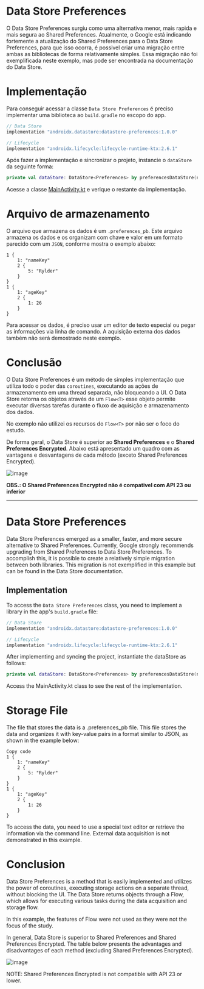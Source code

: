 # Data Store Preferences

O Data Store Preferences surgiu como uma alternativa menor, mais rapida e mais segura ao Shared Preferences.
Atualmente, o Google está indicando fortemente a atualização do Shared Preferences para o Data Store Preferences, para que isso ocorra, é possivel criar uma migração entre ambas as bibliotecas de forma relativamente simples. Essa migração não foi exemplificada neste exemplo, mas pode ser encontrada na documentação do Data Store.

# Implementação

Para conseguir acessar a classe `Data Store Preferences` é preciso implementar uma biblioteca ao `build.gradle` no escopo do app.

```gradle
// Data Store
implementation "androidx.datastore:datastore-preferences:1.0.0"

// Lifecycle
implementation "androidx.lifecycle:lifecycle-runtime-ktx:2.6.1"
```

Após fazer a implementação e sincronizar o projeto, instancie o `dataStore` da seguinte forma:

```kotlin
private val dataStore: DataStore<Preferences> by preferencesDataStore(name = "myDataStorePreferences")
```

Acesse a classe [MainActivity.kt](app/src/main/java/com/rylderoliveira/preferences/MainActivity.kt) e verique o restante da implementação.

# Arquivo de armazenamento

O arquivo que armazena os dados é um `.preferences_pb`. Este arquivo armazena os dados e os organizam com chave e valor em um formato parecido com um `JSON`, conforme mostra o exemplo abaixo:

```preferences_pb
1 {
    1: "nameKey"
    2 {
        5: "Rylder"
    }
}
1 {
    1: "ageKey"
    2 {
        1: 26
    }
}
```
Para acessar os dados, é preciso usar um editor de texto especial ou pegar as informações via linha de comando.
A aquisição externa dos dados também não será demostrado neste exemplo.

# Conclusão

O Data Store Preferences é um método de simples implementação que utiliza todo o poder das `coroutines`, executando as ações de armazenamento em uma thread separada, não bloqueando a UI. O Data Store retorna os objetos através de um `Flow<T>` esse objeto permite executar diversas tarefas durante o fluxo de aquisição e armazenamento dos dados.

No exemplo não utilizei os recursos do `Flow<T>` por não ser o foco do estudo.

De forma geral, o Data Store é superior ao **Shared Preferences** e o **Shared Preferences Encrypted**.
Abaixo está apresentado um quadro com as vantagens e desvantagens de cada método (exceto Shared Preferences Encrypted).

![image](https://github.com/rylderoliveira/Preferences/assets/69598626/b0b58529-8caa-4127-aff3-24b422314c3b)

**OBS.: O Shared Preferences Encrypted não é compativel com API 23 ou inferior**

---

# Data Store Preferences

Data Store Preferences emerged as a smaller, faster, and more secure alternative to Shared Preferences. Currently, Google strongly recommends upgrading from Shared Preferences to Data Store Preferences. To accomplish this, it is possible to create a relatively simple migration between both libraries. This migration is not exemplified in this example but can be found in the Data Store documentation.

## Implementation

To access the `Data Store Preferences` class, you need to implement a library in the app's `build.gradle` file:

```gradle
// Data Store
implementation "androidx.datastore:datastore-preferences:1.0.0"

// Lifecycle
implementation "androidx.lifecycle:lifecycle-runtime-ktx:2.6.1"
```

After implementing and syncing the project, instantiate the dataStore as follows:

```kotlin
private val dataStore: DataStore<Preferences> by preferencesDataStore(name = "myDataStorePreferences")
```

Access the MainActivity.kt class to see the rest of the implementation.

# Storage File

The file that stores the data is a .preferences_pb file. This file stores the data and organizes it with key-value pairs in a format similar to JSON, as shown in the example below:

```preferences_pb
Copy code
1 {
    1: "nameKey"
    2 {
        5: "Rylder"
    }
}
1 {
    1: "ageKey"
    2 {
        1: 26
    }
}
```
To access the data, you need to use a special text editor or retrieve the information via the command line. External data acquisition is not demonstrated in this example.

# Conclusion

Data Store Preferences is a method that is easily implemented and utilizes the power of coroutines, executing storage actions on a separate thread, without blocking the UI. The Data Store returns objects through a Flow<T>, which allows for executing various tasks during the data acquisition and storage flow.

In this example, the features of Flow<T> were not used as they were not the focus of the study.

In general, Data Store is superior to Shared Preferences and Shared Preferences Encrypted. The table below presents the advantages and disadvantages of each method (excluding Shared Preferences Encrypted).

![image](https://github.com/rylderoliveira/Preferences/assets/69598626/b0b58529-8caa-4127-aff3-24b422314c3b)

NOTE: Shared Preferences Encrypted is not compatible with API 23 or lower.


